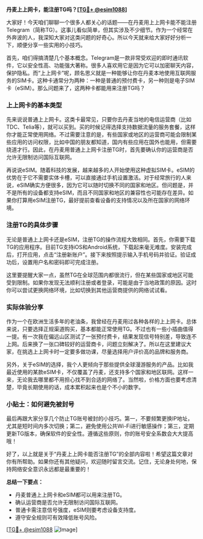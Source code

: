 **丹麦上上网卡，能注册TG吗？[[TG💪+ @esim1088](https://t.me/s/esim1088)]**

大家好！今天咱们聊聊一个很多人都关心的话题——在丹麦用上上网卡能不能注册Telegram（简称TG）。这事儿看似简单，但其实涉及不少细节。作为一个经常在外奔波的人，我深知大家对这类问题的好奇心。所以今天就来给大家好好分析一下，顺便分享一些实用的小技巧。

首先，咱们得搞清楚几个基本概念。Telegram是一款非常受欢迎的即时通讯软件，它以安全性高、功能强大著称。很多人喜欢用它是因为它可以加密聊天内容，保护隐私。而“上上网卡”呢，顾名思义就是一种能够让你在丹麦本地使用互联网服务的SIM卡。这种卡通常分为两种：一种是普通的预付费卡，另一种则是电子SIM卡（eSIM）。那么问题来了，这两种卡都能用来注册TG吗？

### 上上网卡的基本类型

先来说说普通上上网卡。这类卡最常见，只要你去丹麦当地的电信运营商（比如TDC、Telia等），就可以买到。买的时候记得选择支持数据流量的服务套餐，这样你才能正常使用网络。不过需要注意的是，有些国家或地区的运营商可能会限制某些应用的访问权限，比如中国的朋友都知道，国内有些应用在国外也能用，但需要绕道才行。因此，在丹麦用普通上上网卡注册TG时，首先要确认你的运营商是否允许无限制访问国际互联网。

再说说eSIM。随着科技的发展，越来越多的人开始使用这种虚拟SIM卡。eSIM的优势在于它不需要实体卡槽，可以直接通过手机设置激活。对于经常旅行的人来说，eSIM确实方便很多，因为它可以随时切换不同的国家和地区。但问题是，并不是所有的设备都支持eSIM，而且不同国家和地区的兼容性也可能存在差异。如果你打算用eSIM注册TG，最好提前查看设备的支持情况以及所在国家的网络环境。

### 注册TG的具体步骤

无论是普通上上网卡还是eSIM，注册TG的操作流程大致相同。首先，你需要下载TG的应用程序。目前TG支持iOS和Android系统，下载起来毫无难度。安装完成后，打开应用，点击“注册新账户”。接下来按照提示输入手机号码并验证。验证成功后，设置用户名和密码即可完成注册。

这里要提醒大家一点，虽然TG在全球范围内都很流行，但在某些国家或地区可能受到限制。如果你发现无法顺利注册或者登录，可能是由于当地政策的原因。这时你可以尝试更换网络环境，比如切换到其他运营商提供的网络试试看。

### 实际体验分享

作为一个在欧洲生活多年的老油条，我曾经在丹麦用过各种各样的上上网卡。总体来说，只要选择正规渠道购买，基本都能正常使用TG。不过也有一些小插曲值得一提。有一次我在偏远山区测试了一张预付费卡，结果发现信号特别差，导致连不上网。后来换了一张口碑较好的运营商卡，问题立刻解决了。所以在这里建议大家，在挑选上上网卡时一定要多做功课，尽量选择用户评价高的品牌和服务商。

另外，关于eSIM的选择，我个人更倾向于那些提供全球漫游服务的产品。比如我最近使用的某款eSIM卡，不仅覆盖了丹麦，还支持多个国家和地区联网。这样一来，无论我去哪里都不用担心找不到合适的网络了。当然啦，价格方面也要考虑清楚，毕竟长期使用的话，成本累积起来也是个不小的数字。

### 小贴士：如何避免被封号

最后再跟大家分享几个防止TG账号被封的小技巧。第一，不要频繁更换IP地址，尤其是短时间内多次切换；第二，避免使用公共Wi-Fi进行敏感操作；第三，定期更新TG版本，确保软件的安全性。遵循这些原则，你的账号安全系数会大大提高哦！

好了，以上就是关于“丹麦上上网卡能否注册TG”的全部内容啦！希望这篇文章对你有所帮助。如果你还有其他疑问，欢迎随时留言交流。记住，无论身处何地，保持网络安全意识永远都是最重要的！

**总结一下要点：**
- 丹麦普通上上网卡和eSIM都可以用来注册TG。
- 确认运营商是否允许无限制访问国际互联网。
- 普通卡需注意信号强度，eSIM则要考虑设备支持度。
- 遵守安全规则可有效降低账号风险。

[[TG💪+ @esim1088](https://t.me/s/esim1088) ![Image](https://i.postimg.cc/4NQfJmqS/Snipaste-2025-05-13-00-14-12.png)]